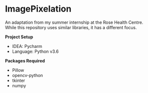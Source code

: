 # ImagePixelation
An adaptation from my summer internship at the Rose Health Centre. \
While this repository uses similar libraries, it has a different focus.

**Project Setup**
- IDEA: Pycharm
- Language: Python v3.6

**Packages Required**
- Pillow
- opencv-python
- tkinter 
- numpy






